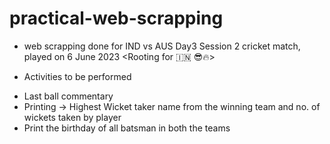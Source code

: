 # practical-web-scrapping
* web scrapping done for IND vs AUS Day3 Session 2 cricket match, played on 6 June 2023
<Rooting for 🇮🇳 😎🔥>

* Activities to be performed
- Last ball commentary
- Printing -> Highest Wicket taker name from the winning team and no. of wickets taken by player
- Print the birthday of all batsman in both the teams